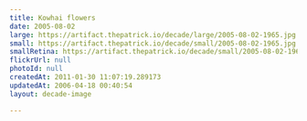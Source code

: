 ```yaml
---
title: Kowhai flowers
date: 2005-08-02
large: https://artifact.thepatrick.io/decade/large/2005-08-02-1965.jpg
small: https://artifact.thepatrick.io/decade/small/2005-08-02-1965.jpg
smallRetina: https://artifact.thepatrick.io/decade/small/2005-08-02-1965@2x.jpg
flickrUrl: null
photoId: null
createdAt: 2011-01-30 11:07:19.289173
updatedAt: 2006-04-18 00:40:54
layout: decade-image

---
```


